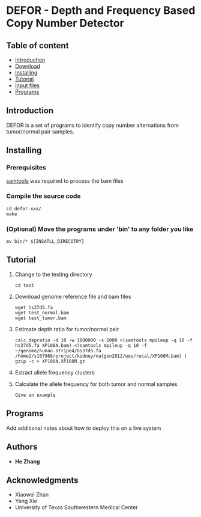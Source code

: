 # DEFOR - Depth and Frequency Based Copy Number Detector


## Table of content
* [Introduction](#introduction)
* [Download](#download)
* [Installing](#installing)
* [Tutorial](#tutorial)
* [Input files](#input-files)
* [Programs](#programs)

## Introduction

DEFOR is a set of programs to identify copy number alternations from tumor/normal pair samples.


## Installing

### Prerequisites
[samtools](http://www.htslib.org/) was required to process the bam files

### Compile the source code

````
cd defor-xxx/
make
````

### (Optional) Move the programs under 'bin' to any folder you like

````
mv bin/* ${INSATLL_DIRECOTRY}
````

## Tutorial

1. Change to the testing directory

    ````
    cd test
    ````

2. Download genome reference file and bam files

    ````
    wget hs37d5.fa
    wget test_normal.bam
    wget test_tumor.bam
    ````
    
3. Estimate depth ratio for tumor/normal pair

    ````
    calc_depratio -d 10 -w 1000000 -s 1000 <(samtools mpileup -q 10 -f hs37d5.fa XP108N.bam) <(samtools mpileup -q 10 -f ~/genome/human.stripe4/hs37d5.fa /home2/s167968/project/kidney/natgen2012/wes/recal/XP108M.bam) | gzip -c > XP108N.XP108M.gz
    ````

4. Estract allele frequency clusters

5. Calculate the allele frequency for both tumor and normal samples

    ````
    Give an example
    ````




## Programs

Add additional notes about how to deploy this on a live system

## Authors

* **He Zhang**

## Acknowledgments

* Xiaowei Zhan
* Yang Xie
* University of Texas Southwestern Medical Center


